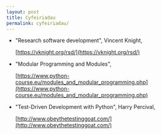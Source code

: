```yaml
---
layout: post
title: Cyfeiriadau
permalink: cyfeiriadau/
---
```


+ "Research software development", Vincent Knight,

  [https://vknight.org/rsd/](https://vknight.org/rsd/)

+ "Modular Programming and Modules",

  [https://www.python-course.eu/modules_and_modular_programming.php](https://www.python-course.eu/modules_and_modular_programming.php)
  
+ "Test-Driven Development with Python", Harry Percival,
  
  [http://www.obeythetestinggoat.com/](http://www.obeythetestinggoat.com/)
